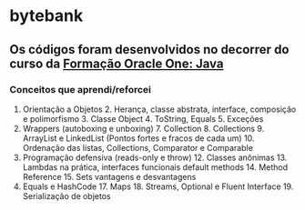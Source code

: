 # bytebank  
## Os códigos foram desenvolvidos no decorrer do curso da [**Formação Oracle One: Java**](https://cursos.alura.com.br/formacao-oracleone-java)  
### Conceitos que aprendi/reforcei  
1. Orientação a Objetos 2. Herança, classe abstrata, interface, composição e polimorfismo 3. Classe Object 4. ToString, Equals 5. Exceções
6. Wrappers (autoboxing e unboxing) 7. Collection 8. Collections 9. ArrayList e LinkedList (Pontos fortes e fracos de cada um) 10. Ordenação das listas, Collections, Comparator e Comparable
11. Programação defensiva (reads-only e throw) 12. Classes anônimas 13. Lambdas na prática, interfaces funcionais default methods 14. Method Reference 15. Sets vantagens e desvantagens
16. Equals e HashCode 17. Maps 18. Streams, Optional e Fluent Interface 19. Serialização de objetos
